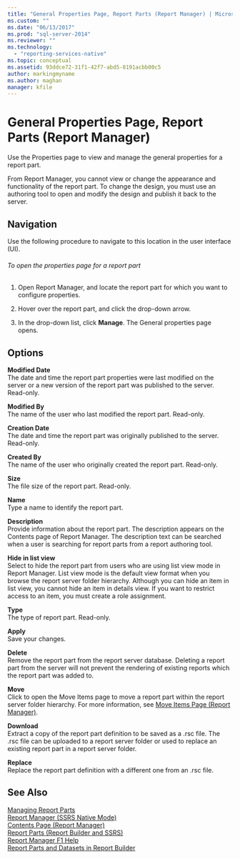 ```yaml
---
title: "General Properties Page, Report Parts (Report Manager) | Microsoft Docs"
ms.custom: ""
ms.date: "06/13/2017"
ms.prod: "sql-server-2014"
ms.reviewer: ""
ms.technology: 
  - "reporting-services-native"
ms.topic: conceptual
ms.assetid: 93ddce72-31f1-42f7-abd5-8191acbb00c5
author: markingmyname
ms.author: maghan
manager: kfile
---
```

# General Properties Page, Report Parts (Report Manager)
  Use the Properties page to view and manage the general properties for a report part.  
  
 From Report Manager, you cannot view or change the appearance and functionality of the report part. To change the design, you must use an authoring tool to open and modify the design and publish it back to the server.  
  
## Navigation  
 Use the following procedure to navigate to this location in the user interface (UI).  
  
###### To open the properties page for a report part  
  
1.  Open Report Manager, and locate the report part for which you want to configure properties.  
  
2.  Hover over the report part, and click the drop-down arrow.  
  
3.  In the drop-down list, click **Manage**. The General properties page opens.  
  
## Options  
 **Modified Date**  
 The date and time the report part properties were last modified on the server or a new version of the report part was published to the server. Read-only.  
  
 **Modified By**  
 The name of the user who last modified the report part. Read-only.  
  
 **Creation Date**  
 The date and time the report part was originally published to the server. Read-only.  
  
 **Created By**  
 The name of the user who originally created the report part. Read-only.  
  
 **Size**  
 The file size of the report part. Read-only.  
  
 **Name**  
 Type a name to identify the report part.  
  
 **Description**  
 Provide information about the report part. The description appears on the Contents page of Report Manager. The description text can be searched when a user is searching for report parts from a report authoring tool.  
  
 **Hide in list view**  
 Select to hide the report part from users who are using list view mode in Report Manager. List view mode is the default view format when you browse the report server folder hierarchy. Although you can hide an item in list view, you cannot hide an item in details view. If you want to restrict access to an item, you must create a role assignment.  
  
 **Type**  
 The type of report part. Read-only.  
  
 **Apply**  
 Save your changes.  
  
 **Delete**  
 Remove the report part from the report server database. Deleting a report part from the server will not prevent the rendering of existing reports which the report part was added to.  
  
 **Move**  
 Click to open the Move Items page to move a report part within the report server folder hierarchy. For more information, see [Move Items Page &#40;Report Manager&#41;](../../2014/reporting-services/move-items-page-report-manager.md).  
  
 **Download**  
 Extract a copy of the report part definition to be saved as a .rsc file. The .rsc file can be uploaded to a report server folder or used to replace an existing report part in a report server folder.  
  
 **Replace**  
 Replace the report part definition with a different one from an .rsc file.  
  
## See Also  
 [Managing Report Parts](report-design/managing-report-parts.md)   
 [Report Manager  &#40;SSRS Native Mode&#41;](../../2014/reporting-services/report-manager-ssrs-native-mode.md)   
 [Contents Page &#40;Report Manager&#41;](../../2014/reporting-services/contents-page-report-manager.md)   
 [Report Parts &#40;Report Builder and SSRS&#41;](report-parts-report-builder-and-ssrs.md)   
 [Report Manager F1 Help](../../2014/reporting-services/report-manager-f1-help.md)   
 [Report Parts and Datasets in Report Builder](report-data/report-parts-and-datasets-in-report-builder.md)  
  
  

